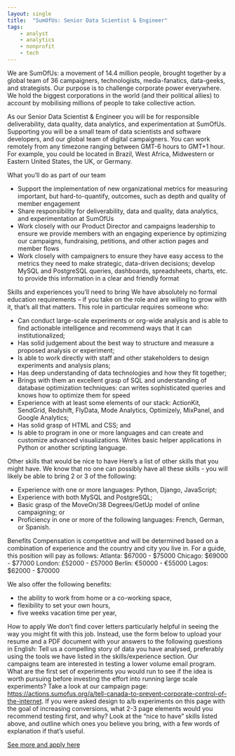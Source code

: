 ```yaml
---
layout: single
title:  "SumOfUs: Senior Data Scientist & Engineer"
tags: 
    - analyst
    - analytics
    - nonprofit
    - tech
---
```


We are SumOfUs: a movement of 14.4 million people, brought together by a global team of 36 campaigners, technologists, media-fanatics, data-geeks, and strategists. Our purpose is to challenge corporate power everywhere. We hold the biggest corporations in the world (and their political allies) to account by mobilising millions of people to take collective action.

As our Senior Data Scientist & Engineer you will be for responsible deliverability, data quality, data analytics, and experimentation at SumOfUs. Supporting you will be a small team of data scientists and software developers, and our global team of digital campaigners. You can work remotely from any timezone ranging between GMT-6 hours to GMT+1 hour. For example, you could be located in Brazil, West Africa, Midwestern or Eastern United States, the UK, or Germany.

What you’ll do as part of our team
* Support the implementation of new organizational metrics for measuring important, but hard-to-quantify, outcomes, such as depth and quality of member engagement
* Share responsibility for deliverability, data and quality, data analytics, and experimentation at SumOfUs
* Work closely with our Product Director and campaigns leadership to ensure we provide members with an engaging experience by optimizing our campaigns, fundraising, petitions, and other action pages and member flows
* Work closely with campaigners to ensure they have easy access to the metrics they need to make strategic, data-driven decisions; develop MySQL and PostgreSQL queries, dashboards, spreadsheets, charts, etc. to provide this information in a clear and friendly format

Skills and experiences you’ll need to bring
We have absolutely no formal education requirements – if you take on the role and are willing to grow with it, that’s all that matters. This role in particular requires someone who:
* Can conduct large-scale experiments or org-wide analysis and is able to find actionable intelligence and recommend ways that it can institutionalized;
* Has solid judgement about the best way to structure and measure a proposed analysis or experiment;
* Is able to work directly with staff and other stakeholders to design experiments and analysis plans;
* Has deep understanding of data technologies and how they fit together;
* Brings with them an excellent grasp of SQL and understanding of database optimization techniques: can writes sophisticated queries and knows how to optimize them for speed
* Experience with at least some elements of our stack: ActionKit, SendGrid, Redshift, FlyData, Mode Analytics, Optimizely, MixPanel, and Google Analytics;
* Has solid grasp of HTML and CSS; and
* Is able to program in one or more languages and can create and customize advanced visualizations. Writes basic helper applications in Python or another scripting language.

Other skills that would be nice to have
Here’s a list of other skills that you might have. We know that no one can possibly have all these skills - you will likely be able to bring 2 or 3 of the following:
* Experience with one or more languages: Python, Django, JavaScript;
* Experience with both MySQL and PostgreSQL;
* Basic grasp of the MoveOn/38 Degrees/GetUp model of online campaigning; or
* Proficiency in one or more of the following languages: French, German, or Spanish.

Benefits
Compensation is competitive and will be determined based on a combination of experience and the country and city you live in. For a guide, this position will pay as follows:
Atlanta: $67000 - $75000
Chicago: $69000 - $77000
London: £52000 - £57000
Berlin: €50000 - €55000
Lagos: $62000 - $70000

We also offer the following benefits:
* the ability to work from home or a co-working space,
* flexibility to set your own hours,
* five weeks vacation time per year,

How to apply
We don’t find cover letters particularly helpful in seeing the way you might fit with this job. Instead, use the form below to upload your resume and a PDF document with your answers to the following questions in English:
Tell us a compelling story of data you have analysed, preferably using the tools we have listed in the skills/experience section.
Our campaigns team are interested in testing a lower volume email program. What are the first set of experiments you would run to see if the idea is worth pursuing before investing the effort into running large scale experiments?
Take a look at our campaign page: https://actions.sumofus.org/a/tell-canada-to-prevent-corporate-control-of-the-internet. If you were asked design to a/b experiments on this page with the goal of increasing conversions, what 2-3 page elements would you recommend testing first, and why?
Look at the “nice to have” skills listed above, and outline which ones you believe you bring, with a few words of explanation if that’s useful.

[See more and apply here](https://sumofus.recruiterbox.com/jobs/fk0f9pj)
